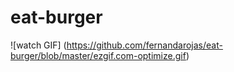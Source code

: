 # eat-burger

![watch GIF] (https://github.com/fernandarojas/eat-burger/blob/master/ezgif.com-optimize.gif)
